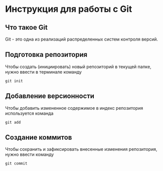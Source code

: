 # **Инструкция для работы с Git**

## Что такое Git

Git - это одна из реализаций распределенных систем контроля версий.

## Подготовка репозитория

Чтобы создать (инициировать) новый репозиторий в текущей папке, нужно ввести в терминале команду

    git init

## Добавление версионности

Чтобы добавить измененное содержимое в индекс репозитория используется команда

    git add

## Создание коммитов

Чтобы сохранить и зафиксировать внесенные изменения репозитория, нужно ввести команду 

    git commit

